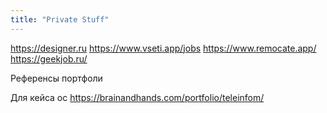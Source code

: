 ```yaml
---
title: "Private Stuff"
---
```


https://designer.ru
https://www.vseti.app/jobs
https://www.remocate.app/
https://geekjob.ru/


Референсы портфоли

Для кейса ос
https://brainandhands.com/portfolio/teleinfom/